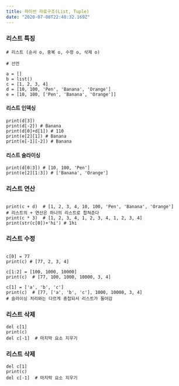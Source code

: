 ```yaml
---
title: 파이썬 자료구조(List, Tuple)
date: "2020-07-08T22:40:32.169Z"
---
```


### 리스트 특징

```
# 리스트 (순서 o, 중복 o, 수정 o, 삭제 o)

# 선언

a = []
b = list()
c = [1, 2, 3, 4]
d = [10, 100, 'Pen', 'Banana', 'Orange']
e = [10, 100, ['Pen', 'Banana', 'Orange']]

```

#### 리스트 인덱싱

```
print(d[3])
print(d[-2]) # Banana
print(d[0]+d[1]) # 110
print(e[2][1]) # Banana
print(e[-1][-2]) # Banana

```

#### 리스트 슬라이싱

```
print(d[0:3]) # [10, 100, 'Pen']
print(e[2][1:3]) # ['Banana', 'Orange']

```

### 리스트 연산

```

print(c + d)  # [1, 2, 3, 4, 10, 100, 'Pen', 'Banana', 'Orange']
# 리스트의 + 연산은 하나의 리스트로 합쳐준다
print(c * 3)  # [1, 2, 3, 4, 1, 2, 3, 4, 1, 2, 3, 4]
print(str(c[0])+'hi') # 1hi

```

### 리스트 수정

```

c[0] = 77
print(c) # [77, 2, 3, 4]

c[1:2] = [100, 1000, 10000]
print(c)  # [77, 100, 1000, 10000, 3, 4]

c[1] = ['a', 'b', 'c']
print(c)  # [77, ['a', 'b', 'c'], 1000, 10000, 3, 4]
# 슬라이싱 처리와는 다르게 충첩되서 리스트가 들어감

```

### 리스트 삭제

```
del c[1]
print(c)
del c[-1]  # 마지막 요소 지우기

```

### 리스트 삭제

```
del c[1]
print(c)
del c[-1]  # 마지막 요소 지우기

```

